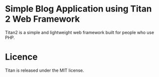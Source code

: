 # Simple Blog Application using Titan 2 Web Framework
Titan2 is a simple and lightweight web framework built for people who use PHP.

# Licence
Titan is released under the MIT license.
